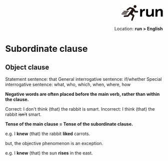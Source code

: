 <div align="right"><img src="./assets/run.png"></div>
<p align="right">Location: <strong>run > English</strong></p>

# Subordinate clause

## Object clause

Statement sentence: that
General interrogative sentence: if/whether
Special interrogative sentence: what, who, which, when, where, how

**Negative words are often placed before the main verb, rather than within the clause.**

Correct: I don't think (that) the rabbit is smart.
Incorrect: I think (that) the rabbit ~~isn't~~ smart.

**Tense of the main clause = Tense of the subordinate clause.**

e.g. I **knew** (that) the rabbit **liked** carrots.

but, the objective phenomenon is an exception.

e.g. I **knew** (that) the sun **rises** in the east.